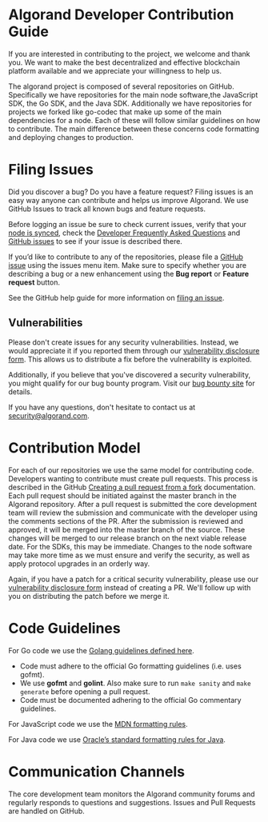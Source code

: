 # Algorand Developer Contribution Guide

If you are interested in contributing to the project, we welcome and thank you. We want to make the best decentralized and effective blockchain platform available and we appreciate your willingness to help us.

The algorand project is composed of several repositories on GitHub. Specifically we have repositories for the main node software,the JavaScript SDK, the Go SDK, and  the Java SDK. Additionally we have repositories for projects we forked like go-codec that make up some of the main dependencies for a node. Each of these will follow similar guidelines on how to contribute. The main difference between these concerns code formatting and deploying changes to production.

# Filing Issues

Did you discover a bug? Do you have a feature request? Filing issues is an easy way anyone can contribute and helps us improve Algorand. We use GitHub Issues to track all known bugs and feature requests.

Before logging an issue be sure to check current issues, verify that your [node is synced](https://developer.algorand.org/docs/introduction-installing-node#sync-node), check the [Developer Frequently Asked Questions](https://developer.algorand.org/docs/developer-faq) and [GitHub issues][issues_url] to see if your issue is described there.

If you’d like to contribute to any of the repositories, please file a [GitHub issue][issues_url] using the issues menu item. Make sure to specify whether you are describing a bug or a new enhancement using the **Bug report** or **Feature request** button.

See the GitHub help guide for more information on [filing an issue](https://help.github.com/en/articles/creating-an-issue).

## Vulnerabilities

Please don't create issues for any security vulnerabilities.  Instead, we would appreciate it if you reported them through our [vulnerability disclosure form][vuln_url].  This allows us to distribute a fix before the vulnerability is exploited.

Additionally, if you believe that you've discovered a security vulnerability, you might qualify for our bug bounty program.  Visit our [bug bounty site][bug_bounty_url] for details.

If you have any questions, don't hesitate to contact us at security@algorand.com.

# Contribution Model

For each of our repositories we use the same model for contributing code. Developers wanting to contribute must create pull requests. This process is described in the GitHub [Creating a pull request from a fork](https://help.github.com/en/articles/creating-a-pull-request-from-a-fork) documentation. Each pull request should be initiated against the master branch in the Algorand repository.  After a pull request is submitted the core development team will review the submission and communicate with the developer using the comments sections of the PR. After the submission is reviewed and approved, it will be merged into the master branch of the source. These changes will be merged to our release branch on the next viable release date. For the SDKs, this may be immediate. Changes to the node software may take more time as we must ensure and verify the security, as well as apply protocol upgrades in an orderly way.

Again, if you have a patch for a critical security vulnerability, please use our [vulnerability disclosure form][vuln_url] instead of creating a PR.  We'll follow up with you on distributing the patch before we merge it.

# Code Guidelines

For Go code we use the [Golang guidelines defined here](https://golang.org/doc/effective_go.html).
* Code must adhere to the official Go formatting guidelines (i.e. uses gofmt).
* We use **gofmt** and **golint**. Also make sure to run `make sanity` and `make generate` before opening a pull request.
* Code must be documented adhering to the official Go commentary guidelines.

For JavaScript code we use the [MDN formatting rules](https://developer.mozilla.org/en-US/docs/MDN/Contribute/Guidelines/Code_guidelines/JavaScript).

For Java code we use [Oracle’s standard formatting rules for Java](https://www.oracle.com/technetwork/java/codeconventions-150003.pdf).

# Communication Channels

The core development team monitors the Algorand community forums and regularly responds to questions and suggestions. Issues and Pull Requests are handled on GitHub.

[issues_url]: https://github.com/algorand/go-algorand/issues
[vuln_url]: https://www.algorand.com/resources/blog/security
[bug_bounty_url]: https://bugcrowd.com/algorand

